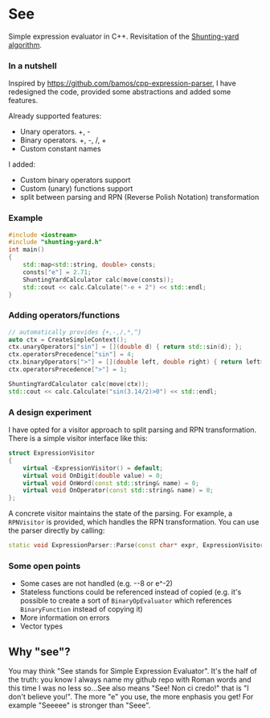 See
=======

Simple expression evaluator in C++. Revisitation of the [Shunting-yard algorithm](http://en.wikipedia.org/wiki/Shunting-yard_algorithm).

### In a nutshell ###

Inspired by https://github.com/bamos/cpp-expression-parser, I have redesigned the code, provided some abstractions and added some features.

Already supported features:
* Unary operators. +, -
* Binary operators. +, -, /, +
* Custom constant names

I added:
* Custom binary operators support
* Custom (unary) functions support
* split between parsing and RPN (Reverse Polish Notation) transformation

### Example ###

``` cpp
#include <iostream>
#include "shunting-yard.h"
int main() 
{
	std::map<std::string, double> consts;
	consts["e"] = 2.71;
 	ShuntingYardCalculator calc(move(consts));
  	std::cout << calc.Calculate("-e + 2") << std::endl;
}
```

### Adding operators/functions ###

``` cpp
// automatically provides {+,-,/,*,^}
auto ctx = CreateSimpleContext();
ctx.unaryOperators["sin"] = [](double d) { return std::sin(d); };
ctx.operatorsPrecedence["sin"] = 4;
ctx.binaryOperators[">"] = [](double left, double right) { return left>right ? 1.0 : 0.0; };
ctx.operatorsPrecedence[">"] = 1;

ShuntingYardCalculator calc(move(ctx));
std::cout << calc.Calculate("sin(3.14/2)>0") << std::endl;
```

### A design experiment ###

I have opted for a visitor approach to split parsing and RPN transformation. There is a simple visitor interface like this:

``` cpp
struct ExpressionVisitor
{
	virtual ~ExpressionVisitor() = default;
	virtual void OnDigit(double value) = 0;
	virtual void OnWord(const std::string& name) = 0;
	virtual void OnOperator(const std::string& name) = 0;
};
```

A concrete visitor maintains the state of the parsing. For example, a `RPNVisitor` is provided, which handles the RPN transformation. You can use the parser directly by calling:

``` cpp
static void ExpressionParser::Parse(const char* expr, ExpressionVisitor& visitor); 
```

### Some open points ###

* Some cases are not handled (e.g. --8 or e^-2)
* Stateless functions could be referenced instead of copied (e.g. it's possible to create a sort of `BinaryOpEvaluator` which references `BinaryFunction` instead of copying it)
* More information on errors
* Vector types
 
## Why "see"?

You may think "See stands for Simple Expression Evaluator". It's the half of the truth: you know I always name my github repo with Roman words and this time I was no less so...See also means "See! Non ci credo!" that is "I don't believe you!". The more "e" you use, the more enphasis you get! For example "Seeeee" is stronger than "Seee".
